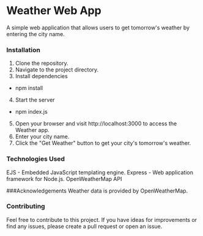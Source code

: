 # Weather Web App

A simple web application that allows users to get tomorrow's weather by entering the city name.

### Installation

1. Clone the repository.
2. Navigate to the project directory.
3. Install dependencies
- npm install
4. Start the server
- npm index.js
5. Open your browser and visit http://localhost:3000 to access the Weather app.
6. Enter your city name.
6. Click the "Get Weather" button to get your city's tomorrow's weather.

### Technologies Used
EJS - Embedded JavaScript templating engine.
Express - Web application framework for Node.js.
OpenWeatherMap API

###Acknowledgements
Weather data is provided by OpenWeatherMap.

### Contributing 
Feel free to contribute to this project. If you have ideas for improvements or find any issues, please create a pull request or open an issue.
